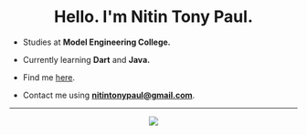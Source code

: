 <h1 align="center">Hello. I'm Nitin Tony Paul.</h1>

- Studies at **Model Engineering College.**

- Currently learning **Dart** and **Java.**

- Find me [here](https://nitintonypaul.github.io/portfolio/).

- Contact me using **nitintonypaul@gmail.com**.

---

<p align="center">
  <a>
    <img src="https://skillicons.dev/icons?i=python,c,cpp,css,js,dart,bash,tailwind,flutter,tensorflow,blender" />
  </a>
</p>
